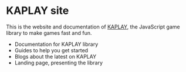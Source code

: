 # KAPLAY site

This is the website and documentation of [KAPLAY](https://kaplayjs.com), the
JavaScript game library to make games fast and fun.

-   Documentation for KAPLAY library
-   Guides to help you get started
-   Blogs about the latest on KAPLAY
-   Landing page, presenting the library
